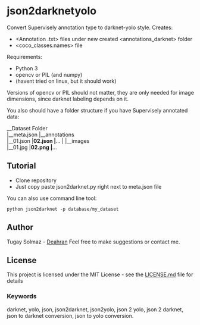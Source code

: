 # json2darknetyolo

Convert Supervisely annotation type to darknet-yolo style. Creates:
* <Annotation .txt> files under new created <annotations_darknet> folder
* <coco_classes.names> file

Requirements:

* Python 3
* opencv or PIL (and numpy)
* (havent tried on linux, but it should work)

Versions of opencv or PIL should not matter, they are only needed for image dimensions, since darknet labeling depends on it.

You also should have a folder structure if you have Supervisely annotated data:

__Dataset Folder\
	|__meta.json
	|__annotations\
		|__01.json
		|__02.json
		|__...
	|
	|__images\
		|__01.jpg
		|__02.png
		|__...

## Tutorial

* Clone repository
* Just copy paste json2darknet.py right next to meta.json file

You can also use command line tool:

```
python json2darknet -p database/my_dataset
```

## Author
Tugay Solmaz - [Deahran](https://github.com/Deahran)
Feel free to make suggestions or contact me.

## License

This project is licensed under the MIT License - see the [LICENSE.md](LICENSE.md) file for details

### Keywords
darknet, yolo, json, json2darknet, json2yolo, json 2 yolo, json 2 darknet, json to darknet conversion, json to yolo conversion.